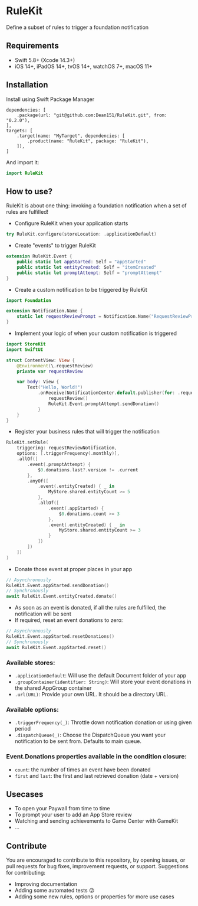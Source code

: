 # RuleKit

Define a subset of rules to trigger a foundation notification

## Requirements
- Swift 5.8+ (Xcode 14.3+)
- iOS 14+, iPadOS 14+, tvOS 14+, watchOS 7+, macOS 11+

## Installation

Install using Swift Package Manager
```
dependencies: [
    .package(url: "git@github.com:Dean151/RuleKit.git", from: "0.2.0"),
],
targets: [
    .target(name: "MyTarget", dependencies: [
        .product(name: "RuleKit", package: "RuleKit"),
    ]),
]
```

And import it:
```swift
import RuleKit
```

## How to use?

RuleKit is about one thing: invoking a foundation notification when a set of rules are fulfilled!

- Configure RuleKit when your application starts
```swift
try RuleKit.configure(storeLocation: .applicationDefault)
```
- Create "events" to trigger RuleKit
```swift
extension RuleKit.Event {
    public static let appStarted: Self = "appStarted"
    public static let entityCreated: Self = "itemCreated"
    public static let promptAttempt: Self = "promptAttempt"
}
```
- Create a custom notification to be triggered by RuleKit
```swift
import Foundation

extension Notification.Name {
    static let requestReviewPrompt = Notification.Name("RequestReviewPrompt")
}
```
- Implement your logic of when your custom notification is triggered
```swift
import StoreKit
import SwiftUI

struct ContentView: View {
    @Environment(\.requestReview)
    private var requestReview

    var body: View {
        Text("Hello, World!")
            .onReceive(NotificationCenter.default.publisher(for: .requestReviewPrompt)) { _ in
                requestReview()
                RuleKit.Event.promptAttempt.sendDonation()
            }
    }
}
```
- Register your business rules that will trigger the notification
```swift
RuleKit.setRule(
    triggering: requestReviewNotification, 
    options: [.triggerFrequency(.monthly)], 
    .allOf([
        .event(.promptAttempt) {
            $0.donations.last?.version != .current
        },
        .anyOf([
            .event(.entityCreated) { _ in
                MyStore.shared.entityCount >= 5
            },
            .allOf([
                .event(.appStarted) {
                    $0.donations.count >= 3
                },
                .event(.entityCreated) { _ in
                    MyStore.shared.entityCount >= 3
                }
            ])
        ])
    ])
)
```
- Donate those event at proper places in your app
```swift
// Asynchronously
RuleKit.Event.appStarted.sendDonation()
// Synchronously
await RuleKit.Event.entityCreated.donate()
```
- As soon as an event is donated, if all the rules are fulfilled, the notification will be sent
- If required, reset an event donations to zero:
```swift
// Asynchronously
RuleKit.Event.appStarted.resetDonations()
// Synchronously
await RuleKit.Event.appStarted.reset()
```

### Available stores:
- `.applicationDefault`: Will use the default Document folder of your app
- `.groupContainer(identifier: String)`: Will store your event donations in the shared AppGroup container
- `.url(URL)`: Provide your own URL. It should be a directory URL.

### Available options:
- `.triggerFrequency(_)`: Throttle down notification donation or using given period
- `.dispatchQueue(_)`: Choose the DispatchQueue you want your notification to be sent from. Defaults to main queue.

### Event.Donations properties available in the condition closure:
- `count`: the number of times an event have been donated
- `first` and `last`: the first and last retrieved donation (date + version)

## Usecases
- To open your Paywall from time to time
- To prompt your user to add an App Store review
- Watching and sending achievements to Game Center with GameKit
- ...

## Contribute
You are encouraged to contribute to this repository, by opening issues, or pull requests for bug fixes, improvement requests, or support.
Suggestions for contributing:
-  Improving documentation
-  Adding some automated tests 😜
-  Adding some new rules, options or properties for more use cases
